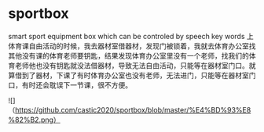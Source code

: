 # sportbox
smart sport equipment box which can be controled by speech key words 
上体育课自由活动的时候，我去器材室借器材，发现门被锁着，我就去体育办公室找其他没有课的体育老师要钥匙，结果发现体育办公室里没有一个老师，找我们的体育老师他也没有钥匙就没法借器材，导致无法自由活动，只能等在器材室门口。就算借到了器材，下课了有时体育办公室也没有老师，无法进门，只能等在器材室门口，有时还会耽误下一节课，很不方便。

![]（https://github.com/castic2020/sportbox/blob/master/%E4%BD%93%E8%82%B2.png）
